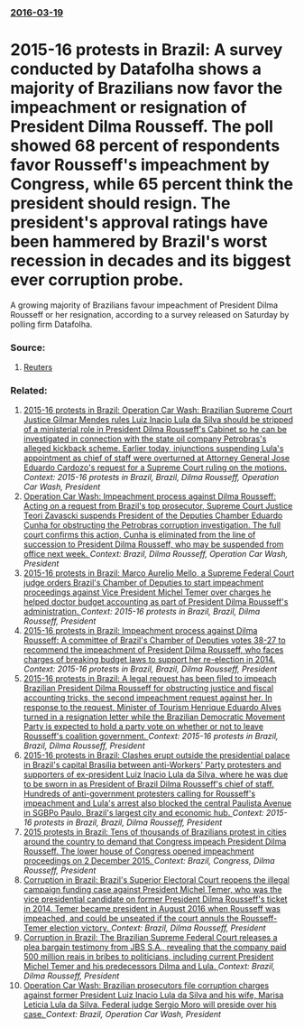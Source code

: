 ### [2016-03-19](/news/2016/03/19/index.md)

# 2015-16 protests in Brazil: A survey conducted by Datafolha shows a majority of Brazilians now favor the impeachment or resignation of President Dilma Rousseff. The poll showed 68 percent of respondents favor Rousseff's impeachment by Congress, while 65 percent think the president should resign. The president's approval ratings have been hammered by Brazil's worst recession in decades and its biggest ever corruption probe. 

A growing majority of Brazilians favour impeachment of President Dilma Rousseff or her resignation, according to a survey released on Saturday by polling firm Datafolha.


### Source:

1. [Reuters](http://uk.reuters.com/article/uk-brazil-politics-poll-idUKKCN0WL0Y0)

### Related:

1. [2015-16 protests in Brazil: Operation Car Wash: Brazilian Supreme Court Justice Gilmar Mendes rules Luiz Inacio Lula da Silva should be stripped of a ministerial role in President Dilma Rousseff's Cabinet so he can be investigated in connection with the state oil company Petrobras's alleged kickback scheme. Earlier today, injunctions suspending Lula's appointment as chief of staff were overturned at Attorney General Jose Eduardo Cardozo's request for a Supreme Court ruling on the motions. ](/news/2016/03/18/2015-16-protests-in-brazil-operation-car-wash-brazilian-supreme-court-justice-gilmar-mendes-rules-luiz-ina-cio-lula-da-silva-should-be-s.md) _Context: 2015-16 protests in Brazil, Brazil, Dilma Rousseff, Operation Car Wash, President_
2. [Operation Car Wash: Impeachment process against Dilma Rousseff: Acting on a request from Brazil's top prosecutor, Supreme Court Justice Teori Zavascki suspends President of the Deputies Chamber Eduardo Cunha for obstructing the Petrobras corruption investigation. The full court confirms this action, Cunha is eliminated from the line of succession to President Dilma Rousseff, who may be suspended from office next week. ](/news/2016/05/5/operation-car-wash-impeachment-process-against-dilma-rousseff-acting-on-a-request-from-brazil-s-top-prosecutor-supreme-court-justice-teor.md) _Context: Brazil, Dilma Rousseff, Operation Car Wash, President_
3. [2015-16 protests in Brazil: Marco Aurelio Mello, a Supreme Federal Court judge orders Brazil's Chamber of Deputies to start impeachment proceedings against Vice President Michel Temer over charges he helped doctor budget accounting as part of President Dilma Rousseff's administration. ](/news/2016/04/5/2015-16-protests-in-brazil-marco-aura-c-lio-mello-a-supreme-federal-court-judge-orders-brazil-s-chamber-of-deputies-to-start-impeachment-p.md) _Context: 2015-16 protests in Brazil, Brazil, Dilma Rousseff, President_
4. [2015-16 protests in Brazil: Impeachment process against Dilma Rousseff: A committee of Brazil's Chamber of Deputies votes 38-27 to recommend the impeachment of President Dilma Rousseff, who faces charges of breaking budget laws to support her re-election in 2014. ](/news/2016/04/11/2015-16-protests-in-brazil-impeachment-process-against-dilma-rousseff-a-committee-of-brazil-s-chamber-of-deputies-votes-38-27-to-recomme.md) _Context: 2015-16 protests in Brazil, Brazil, Dilma Rousseff, President_
5. [2015-16 protests in Brazil: A legal request has been filed to impeach Brazilian President Dilma Rousseff for obstructing justice and fiscal accounting tricks, the second impeachment request against her. In response to the request, Minister of Tourism Henrique Eduardo Alves turned in a resignation letter while the Brazilian Democratic Movement Party is expected to hold a party vote on whether or not to leave Rousseff's coalition government. ](/news/2016/03/29/2015-16-protests-in-brazil-a-legal-request-has-been-filed-to-impeach-brazilian-president-dilma-rousseff-for-obstructing-justice-and-fisca.md) _Context: 2015-16 protests in Brazil, Brazil, Dilma Rousseff, President_
6. [2015-16 protests in Brazil: Clashes erupt outside the presidential palace in Brazil's capital Brasilia between anti-Workers' Party protesters and supporters of ex-president Luiz Inacio Lula da Silva, where he was due to be sworn in as President of Brazil Dilma Rousseff's chief of staff. Hundreds of anti-government protesters calling for Rousseff's impeachment and Lula's arrest also blocked the central Paulista Avenue in SGBPo Paulo, Brazil's largest city and economic hub. ](/news/2016/03/17/2015-16-protests-in-brazil-clashes-erupt-outside-the-presidential-palace-in-brazil-s-capital-brasalia-between-anti-workers-party-protes.md) _Context: 2015-16 protests in Brazil, Brazil, Dilma Rousseff, President_
7. [2015 protests in Brazil: Tens of thousands of Brazilians protest in cities around the country to demand that Congress impeach President Dilma Rousseff. The lower house of Congress opened impeachment proceedings on 2 December 2015. ](/news/2015/12/13/2015-protests-in-brazil-tens-of-thousands-of-brazilians-protest-in-cities-around-the-country-to-demand-that-congress-impeach-president-dilm.md) _Context: Brazil, Congress, Dilma Rousseff, President_
8. [Corruption in Brazil: Brazil's Superior Electoral Court reopens the illegal campaign funding case against President Michel Temer, who was the vice presidential candidate on former President Dilma Rousseff's ticket in 2014. Temer became president in August 2016 when Rousseff was impeached, and could be unseated if the court annuls the Rousseff-Temer election victory. ](/news/2017/06/6/corruption-in-brazil-brazil-s-superior-electoral-court-reopens-the-illegal-campaign-funding-case-against-president-michel-temer-who-was-th.md) _Context: Brazil, Dilma Rousseff, President_
9. [Corruption in Brazil: The Brazilian Supreme Federal Court releases a plea bargain testimony from JBS S.A., revealing that the company paid 500 million reais in bribes to politicians, including current President Michel Temer and his predecessors Dilma and Lula. ](/news/2017/05/19/corruption-in-brazil-the-brazilian-supreme-federal-court-releases-a-plea-bargain-testimony-from-jbs-s-a-revealing-that-the-company-paid-5.md) _Context: Brazil, Dilma Rousseff, President_
10. [Operation Car Wash: Brazilian prosecutors file corruption charges against former President Luiz Inacio Lula da Silva and his wife, Marisa Leticia Lula da Silva. Federal judge Sergio Moro will preside over his case. ](/news/2016/09/14/operation-car-wash-brazilian-prosecutors-file-corruption-charges-against-former-president-luiz-ina-cio-lula-da-silva-and-his-wife-marisa-l.md) _Context: Brazil, Operation Car Wash, President_
